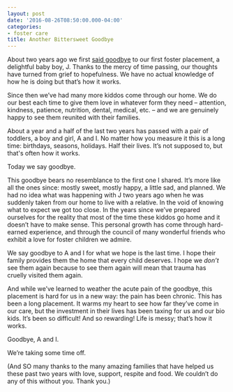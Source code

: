 ```yaml
---
layout: post
date: '2016-08-26T08:50:00.000-04:00'
categories:
- foster care
title: Another Bittersweet Goodbye
---
```


About two years ago we first [said goodbye](/2015/01/they-dont-make-greeting-card-for-that.html) to our first foster placement, a delightful baby boy, J. Thanks to the mercy of time passing, our thoughts have turned from grief to hopefulness. We have no actual knowledge of how he is doing but that’s how it works.

Since then we’ve had many more kiddos come through our home. We do our best each time to give them love in whatever form they need – attention, kindness, patience, nutrition, dental, medical, etc. – and we are genuinely happy to see them reunited with their families.

About a year and a half of the last two years has passed with a pair of toddlers, a boy and girl, A and I. No matter how you measure it this is a long time: birthdays, seasons, holidays. Half their lives. It’s not supposed to, but that's often how it works.

Today we say goodbye.

This goodbye bears no resemblance to the first one I shared. It’s more like all the ones since: mostly sweet, mostly happy, a little sad, and planned. We had no idea what was happening with J two years ago when he was suddenly taken from our home to live with a relative. In the void of knowing what to expect we got too close. In the years since we’ve prepared ourselves for the reality that most of the time these kiddos go home and it doesn’t have to make sense. This personal growth has come through hard-earned experience, and through the council of many wonderful friends who exhibit a love for foster children we admire.

We say goodbye to A and I for what we hope is the last time. I hope their family provides them the home that every child deserves. I hope we *don’t* see them again because to see them again will mean that trauma has cruelly visited them again.

And while we’ve learned to weather the acute pain of the goodbye, this placement is hard for us in a new way: the pain has been chronic. This has been a long placement. It warms my heart to see how far they’ve come in our care, but the investment in their lives has been taxing for us and our bio kids. It’s been so difficult! And so rewarding! Life is messy; that’s how it works.

Goodbye, A and I.

We’re taking some time off.

(And SO many thanks to the many amazing families that have helped us these past two years with love, support, respite and food. We couldn’t do any of this without you. Thank you.)